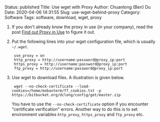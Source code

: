 Status: published
Title: Use wget with Proxy
Author: Chuanlong (Ben) Du
Date: 2020-04-06 14:31:55
Slug: use-wget-behind-proxy
Category: Software
Tags: software, download, wget, proxy


1. If you don't already know the proxy in use (in your company),
    read the post [Find out Proxy in Use](http://www.legendu.net/en/blog/find-out-proxy-in-use/)
    to figure it out.

2. Put the following lines into your wget configuration file,
    which is usually `~/.wget`.

        use_proxy = on
        http_proxy = http://username:password@proxy_ip:port
        https_proxy = http://username:password@proxy_ip:port
        ftp_proxy = http://username:password@proxy_ip:port

3. Use wget to download files.
    A illustration is given below.

        wget --no-check-certificate --load-cookies=/home/mobaxterm/ff_cookies.txt -p https://bitbucket.org/dclong/config/get/master.zip

    You have to use the `--no-check-certificate` option
    if you encounter "certificate verification" errors.
    Another way to do this is to set environment variables `http_proxy`, `https_proxy` and `ftp_proxy` etc.
